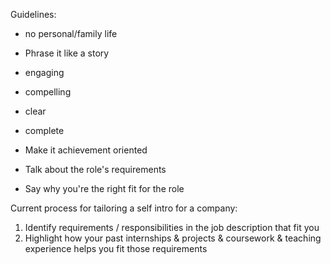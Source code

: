 Guidelines:

- no personal/family life
- Phrase it like a story

- engaging
- compelling
- clear
- complete

- Make it achievement oriented
- Talk about the role's requirements
- Say why you're the right fit for the role

Current process for tailoring a self intro for a company:

1. Identify requirements / responsibilities in the job description that fit you
2. Highlight how your past internships & projects & coursework & teaching experience helps you fit those requirements